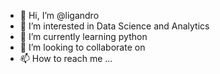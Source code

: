 - 👋 Hi, I’m @ligandro
- 👀 I’m interested in Data Science and Analytics
- 🌱 I’m currently learning python
- 💞️ I’m looking to collaborate on 
- 📫 How to reach me ...

<!---
ligandro/ligandro is a ✨ special ✨ repository because its `README.md` (this file) appears on your GitHub profile.
You can click the Preview link to take a look at your changes.
--->
